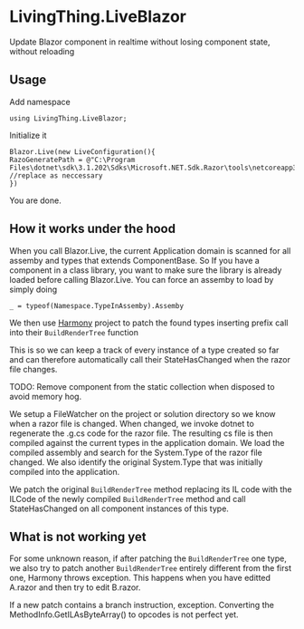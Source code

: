 # LivingThing.LiveBlazor
Update Blazor component in realtime without losing component state, without reloading

Usage
---
Add namespace

```
using LivingThing.LiveBlazor;
```

Initialize it
```
Blazor.Live(new LiveConfiguration(){
RazoGeneratePath = @"C:\Program Files\dotnet\sdk\3.1.202\Sdks\Microsoft.NET.Sdk.Razor\tools\netcoreapp3.0\rzc.dll"; //replace as neccessary
})
```

You are done.

How it works under the hood
---
When you call Blazor.Live, the current Application domain is scanned for all assemby and types that extends ComponentBase. 
So If you have a component in a class library, you want to make sure the library is already loaded before calling Blazor.Live. You can force an assemby to load by simply doing
```
_ = typeof(Namespace.TypeInAssemby).Assemby
```
We then use [Harmony](https://github.com/pardeike/Harmony) project to patch the found types inserting prefix call into their ``BuildRenderTree`` function

This is so we can keep a track of every instance of a type created so far and can therefore automatically call their StateHasChanged when the razor file changes.

TODO: Remove component from the static collection when disposed to avoid memory hog.

We setup a FileWatcher on the project or solution directory so we know when a razor file is changed. 
When changed, we invoke dotnet to regenerate the .g.cs code for the razor file. The resulting cs file is then compiled against the current types in the application domain.
We load the compiled assembly and search for the System.Type of the razor file changed. We also identify the original System.Type that was initially compiled into the application.

We patch the original ``BuildRenderTree`` method replacing its IL code with the ILCode of the newly compiled ``BuildRenderTree`` method and call StateHasChanged on all component instances of this type.

What is not working yet
---
For some unknown reason, if after patching the ``BuildRenderTree`` one type, we also try to patch another ``BuildRenderTree`` entirely different from the first one, Harmony throws exception. This happens when you have editted A.razor and then try to edit B.razor.

If a new patch contains a branch instruction, exception. Converting the MethodInfo.GetILAsByteArray() to opcodes is not perfect yet.




